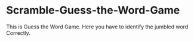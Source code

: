 # Scramble-Guess-the-Word-Game
This is Guess the Word Game. Here you have to identify the jumbled word Correctly.  
